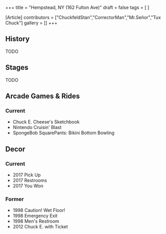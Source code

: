 +++
title = "Hempstead, NY (162 Fulton Ave)"
draft = false
tags = [ ]

[Article]
contributors = ["ChuckfeldStan","CorrectorMan","Mr.Señor","Tux Chuck"]
gallery = []
+++
## History ##
TODO

## Stages ##
TODO

## Arcade Games & Rides ##

### Current ###

* Chuck E. Cheese's Sketchbook
* Nintendo Cruisin' Blast
* SpongeBob SquarePants: Bikini Bottom Bowling

## Decor ##

### Current ###

* 2017 Pick Up
* 2017 Restrooms
* 2017 You Won

### Former ###

* 1998 Caution! Wet Floor!
* 1998 Emergency Exit
* 1998 Men's Restroom
* 2012 Chuck E. with Ticket